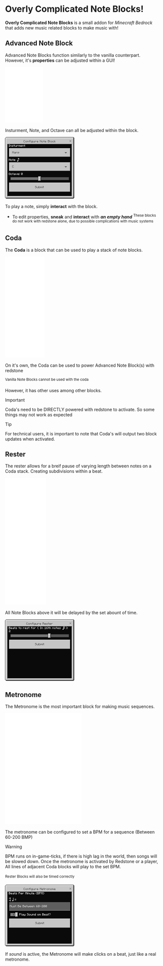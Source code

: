 # Overly Complicated Note Blocks!

**Overly Complicated Note Blocks** is a small addon for *Minecraft Bedrock* that adds new music related blocks to make music with!

## Advanced Note Block
Advanced Note Blocks function similarly to the vanilla counterpart. However, it's **properties** can be adjusted within a GUI!

![Advanced Note Block](/renders/noteblock.gif)

Insturment, Note, and Octave can all be adjusted within the block.

![Advanced Note Block UI](/renders/noteblock-ui.png)

To play a note, simply **interact** with the block.
- To edit properties, **sneak** and **interact** with ***an empty hand***
<sup>These blocks do not work with redstone alone, due to possible complications with music systems</sup>

## Coda
The **Coda** is a block that can be used to play a stack of note blocks.

![Coda](/renders/coda.gif)

On it's own, the Coda can be used to power Advanced Note Block(s) with redstone

<sup>Vanilla Note Blocks cannot be used with the coda</sup>

However, it has other uses among other blocks.

> [!IMPORTANT]
> Coda's need to be DIRECTLY powered with redstone to activate. So some things may not work as expected

> [!TIP]
> For technical users, it is important to note that Coda's will output two block updates when activated.

## Rester
The rester allows for a breif pause of varying length between notes on a Coda stack. Creating subdivisions within a beat.

![Rester](/renders/rester.gif)

All Note Blocks above it will be delayed by the set abount of time.

![Rester GUI](/renders/rester-ui.png)

## Metronome
The Metronome is the most important block for making music sequences.

![Metronome Block](/renders/metronome.gif)

The metronome can be configured to set a BPM for a sequence (Between 60-200 BMP)
> [!WARNING]
> BPM runs on in-game-ticks, if there is high lag in the world, then songs will be slowed down.
Once the metronome is activated by Redstone or a player, All lines of adjacent Coda blocks will play to the set BPM.

<sup>Rester Blocks will also be timed correctly<sup>

![Metronome GUI](/renders/metronome-ui.png)

If *sound* is active, the Metronome will make clicks on a beat, just like a real metronome.
